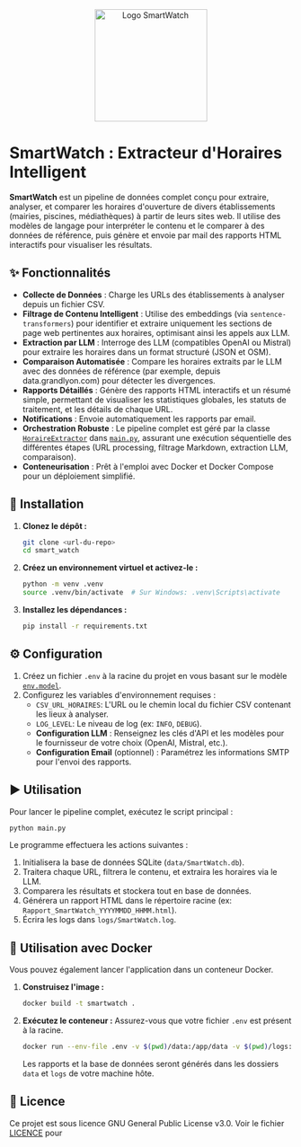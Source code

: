 <div align="center">
  <img src="assets/images/logo_app.jpg" alt="Logo SmartWatch" width="200"/>
</div>

# SmartWatch : Extracteur d'Horaires Intelligent

**SmartWatch** est un pipeline de données complet conçu pour extraire, analyser, et comparer les horaires d'ouverture de divers établissements (mairies, piscines, médiathèques) à partir de leurs sites web. Il utilise des modèles de langage pour interpréter le contenu et le comparer à des données de référence, puis génère et envoie par mail des rapports HTML interactifs pour visualiser les résultats.

## ✨ Fonctionnalités

*   **Collecte de Données** : Charge les URLs des établissements à analyser depuis un fichier CSV.
*   **Filtrage de Contenu Intelligent** : Utilise des embeddings (via `sentence-transformers`) pour identifier et extraire uniquement les sections de page web pertinentes aux horaires, optimisant ainsi les appels aux LLM.
*   **Extraction par LLM** : Interroge des LLM (compatibles OpenAI ou Mistral) pour extraire les horaires dans un format structuré (JSON et OSM).
*   **Comparaison Automatisée** : Compare les horaires extraits par le LLM avec des données de référence (par exemple, depuis data.grandlyon.com) pour détecter les divergences.
*   **Rapports Détaillés** : Génère des rapports HTML interactifs et un résumé simple, permettant de visualiser les statistiques globales, les statuts de traitement, et les détails de chaque URL.
*   **Notifications** : Envoie automatiquement les rapports par email.
*   **Orchestration Robuste** : Le pipeline complet est géré par la classe [`HoraireExtractor`](main.py) dans [`main.py`](main.py), assurant une exécution séquentielle des différentes étapes (URL processing, filtrage Markdown, extraction LLM, comparaison).
*   **Conteneurisation** : Prêt à l'emploi avec Docker et Docker Compose pour un déploiement simplifié.

## 🚀 Installation

1.  **Clonez le dépôt :**
    ```sh
    git clone <url-du-repo>
    cd smart_watch
    ```

2.  **Créez un environnement virtuel et activez-le :**
    ```sh
    python -m venv .venv
    source .venv/bin/activate  # Sur Windows: .venv\Scripts\activate
    ```

3.  **Installez les dépendances :**
    ```sh
    pip install -r requirements.txt
    ```

## ⚙️ Configuration

1.  Créez un fichier `.env` à la racine du projet en vous basant sur le modèle [`env.model`](.env.model).
2.  Configurez les variables d'environnement requises :
    *   `CSV_URL_HORAIRES`: L'URL ou le chemin local du fichier CSV contenant les lieux à analyser.
    *   `LOG_LEVEL`: Le niveau de log (ex: `INFO`, `DEBUG`).
    *   **Configuration LLM** : Renseignez les clés d'API et les modèles pour le fournisseur de votre choix (OpenAI, Mistral, etc.).
    *   **Configuration Email** (optionnel) : Paramétrez les informations SMTP pour l'envoi des rapports.

## ▶️ Utilisation

Pour lancer le pipeline complet, exécutez le script principal :

```sh
python main.py
```

Le programme effectuera les actions suivantes :
1.  Initialisera la base de données SQLite (`data/SmartWatch.db`).
2.  Traitera chaque URL, filtrera le contenu, et extraira les horaires via le LLM.
3.  Comparera les résultats et stockera tout en base de données.
4.  Générera un rapport HTML dans le répertoire racine (ex: `Rapport_SmartWatch_YYYYMMDD_HHMM.html`).
5.  Écrira les logs dans `logs/SmartWatch.log`.

## 🐳 Utilisation avec Docker

Vous pouvez également lancer l'application dans un conteneur Docker.

1.  **Construisez l'image :**
    ```sh
    docker build -t smartwatch .
    ```

2.  **Exécutez le conteneur :**
    Assurez-vous que votre fichier `.env` est présent à la racine.
    ```sh
    docker run --env-file .env -v $(pwd)/data:/app/data -v $(pwd)/logs:/app/logs smartwatch
    ```
    Les rapports et la base de données seront générés dans les dossiers `data` et `logs` de votre machine hôte.

## 📄 Licence

Ce projet est sous licence GNU General Public License v3.0. Voir le fichier [LICENCE](LICENCE) pour
